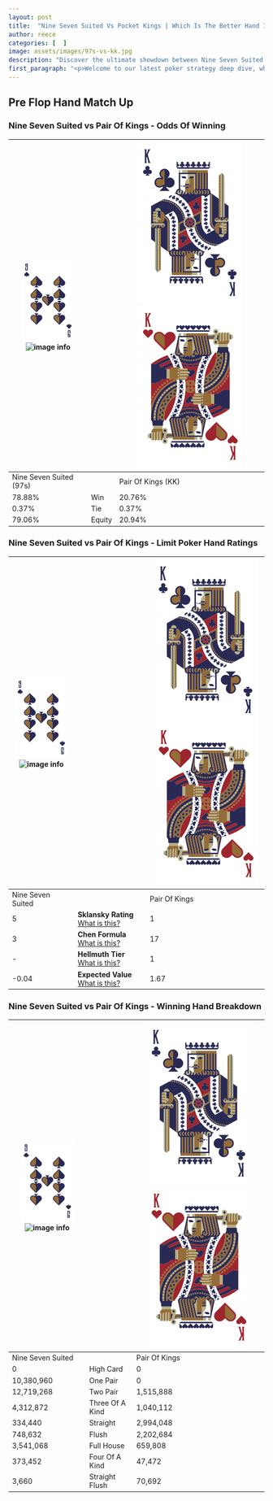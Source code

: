 ```yaml
---
layout: post
title:  "Nine Seven Suited Vs Pocket Kings | Which Is The Better Hand In Poker? A Complete Guide"
author: reece
categories: [  ]
image: assets/images/97s-vs-kk.jpg
description: "Discover the ultimate showdown between Nine Seven Suited and Pair Of Kings in poker! Uncover the odds, strategies, and scenarios where one hand triumphs over the other. Get ready to up your poker game with this thrilling analysis."
first_paragraph: "<p>Welcome to our latest poker strategy deep dive, where we're pitting two distinct hands against each other in a high-stakes showdown: Nine Seven Suited vs Pair Of Kings.</p><p>In the dynamic world of poker, every decision counts, and knowing which hand holds the upper hand is key to your success at the table.</p><p>In this article, we'll dissect these two hands, explore the scenarios where one dominates the other, and equip you with the knowledge to make strategic choices that can tip the odds in your favor.</p><p>Get ready to unravel the intriguing dynamics of these poker hands and elevate your game to new heights.</p>"
---
```




[comment]: # (sp0)

## Pre Flop Hand Match Up

<div class="table hand-ratings" markdown="1"> 



### Nine Seven Suited vs Pair Of Kings - Odds Of Winning


    
| ![image info](assets/images/hand1/9.png) ![image info](assets/images/hand1/7s.png) |  | ![image info](assets/images/hand2/K.png) ![image info](assets/images/hand2/Ko.png) |
| -------- | -------- | -------- |
| Nine Seven Suited (97s) |  | Pair Of Kings (KK) |
| 78.88% | Win | 20.76% |
| 0.37% | Tie | 0.37% |
| 79.06% | Equity | 20.94% |




[comment]: # (sp1)



### Nine Seven Suited vs Pair Of Kings - Limit Poker Hand Ratings


    
| ![image info](assets/images/hand1/9.png) ![image info](assets/images/hand1/7s.png) |  | ![image info](assets/images/hand2/K.png) ![image info](assets/images/hand2/Ko.png) |
| -------- | -------- | -------- |
| Nine Seven Suited |  | Pair Of Kings |
| 5 | **Sklansky Rating** [What is this?](/sklansky-rating-explained) | 1 |
| 3 | **Chen Formula** [What is this?](/chen-formula-explained) | 17 |
| - | **Hellmuth Tier** [What is this?](/Hellmuth-tier-explained) | 1 |
| -0.04 | **Expected Value** [What is this?](/expected-value-explained) | 1.67 |




[comment]: # (sp2)



### Nine Seven Suited vs Pair Of Kings - Winning Hand Breakdown


    
| ![image info](assets/images/hand1/9.png) ![image info](assets/images/hand1/7s.png) |  | ![image info](assets/images/hand2/K.png) ![image info](assets/images/hand2/Ko.png) |
| -------- | -------- | -------- |
| Nine Seven Suited |  | Pair Of Kings |
| 0 | High Card | 0 |
| 10,380,960 | One Pair | 0 |
| 12,719,268 | Two Pair | 1,515,888 |
| 4,312,872 | Three Of A Kind | 1,040,112 |
| 334,440 | Straight | 2,994,048 |
| 748,632 | Flush | 2,202,684 |
| 3,541,068 | Full House | 659,808 |
| 373,452 | Four Of A Kind | 47,472 |
| 3,660 | Straight Flush | 70,692 |




[comment]: # (sp3)



</div>

[comment]: # (sp4)



[comment]: # (sp5)

